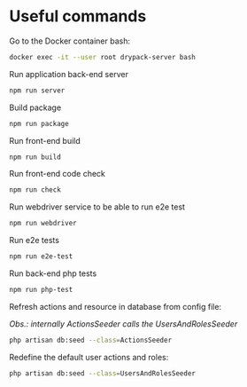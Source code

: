 # Useful commands #

Go to the Docker container bash:

```sh
docker exec -it --user root drypack-server bash
```
Run application back-end server
```sh
npm run server
```
Build package
```sh
npm run package
```

Run front-end build
```sh
npm run build
```
Run front-end code check
```sh
npm run check
```

Run webdriver service to be able to run e2e test
```sh
npm run webdriver
```

Run e2e tests
```sh
npm run e2e-test
```

Run back-end php tests
```sh
npm run php-test
```

Refresh actions and resource in database from config file:

*Obs.: internally ActionsSeeder calls the UsersAndRolesSeeder*

```sh
php artisan db:seed --class=ActionsSeeder
```

Redefine the default user actions and roles:
```sh
php artisan db:seed --class=UsersAndRolesSeeder
```



